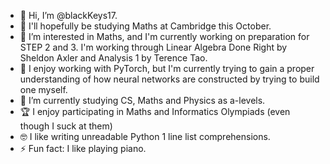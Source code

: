 - 👋 Hi, I’m @blackKeys17.
- 🏫 I'll hopefully be studying Maths at Cambridge this October.
- 👀 I’m interested in Maths, and I'm currently working on preparation for STEP 2 and 3. I'm working through Linear Algebra Done Right by Sheldon Axler and Analysis 1 by Terence Tao.
- 🧠 I enjoy working with PyTorch, but I'm currently trying to gain a proper understanding of how neural networks are constructed by trying to build one myself.
- 🌱 I’m currently studying CS, Maths and Physics as a-levels.
- 🏆 I enjoy participating in Maths and Informatics Olympiads (even though I suck at them)
- 🤓 I like writing unreadable Python 1 line list comprehensions.
- ⚡ Fun fact: I like playing piano.

<!---
blackKeys17/blackKeys17 is a ✨ special ✨ repository because its `README.md` (this file) appears on your GitHub profile.
You can click the Preview link to take a look at your changes.
--->
